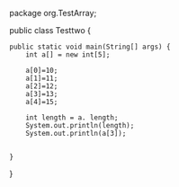 package org.TestArray;

public class Testtwo {
	
	public static void main(String[] args) {
		int a[] = new int[5];
		
		a[0]=10;
		a[1]=11;
		a[2]=12;
		a[3]=13;
		a[4]=15;
		
		int length = a. length;
		System.out.println(length);
		System.out.println(a[3]);
		
		
	}

}
